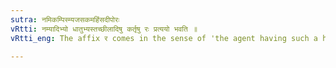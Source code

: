 ```yaml
---
sutra: नमिकम्पिस्म्यजसकमहिंसदीपोरः
vRtti: नम्यादिभ्यो धातुभ्यस्तच्छीलादिषु कर्तृषु रः प्रत्ययो भवति ॥
vRtti_eng: The affix र comes in the sense of 'the agent having such a habit &c' after the verbs नम 'to bow', कम्प् 'to shake', स्मि 'to smile', अजस् 'not to cease', कम 'to desire', हिन्स 'to injure', and दीप 'to shine'.

---
```

